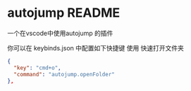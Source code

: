 # autojump README

一个在vscode中使用autojump 的插件

你可以在 keybinds.json 中配置如下快捷键 使用 快速打开文件夹

```json
{
  "key": "cmd+o",
  "command": "autojump.openFolder"
},
```
